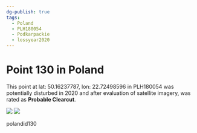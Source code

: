 ```yaml
---
dg-publish: true
tags:
  - Poland
  - PLH180054
  - Podkarpackie
  - lossyear2020
---
```


# Point 130 in Poland

This point at lat: 50.16237787, lon: 22.72498596 in PLH180054 was potentially disturbed in 2020 and after evaluation of satellite imagery, was rated as **Probable Clearcut**.

<div class='juxtapose' data-showcredits='false'>
<img src='https://baserow-backend-production20240528124524339000000001.s3.amazonaws.com/user_files/YR90GAJBn5Vdi5V7xvKjrugh1nWTlJwB_2fc30cca4f46f58ebcc0377ff599dbf8292425231689ff91e8ca83a392d9f227.png' data-label='September 2011' />
<img src='https://baserow-backend-production20240528124524339000000001.s3.amazonaws.com/user_files/XziHmkWx3pMk9W5rEorFHPXc0jqaqEYy_3fed38c3bdbfa5004b610c58f0ea23fd9600593b6721c294ccb27410432f6aa4.png' data-label='October 2021' />
</div>

polandid130